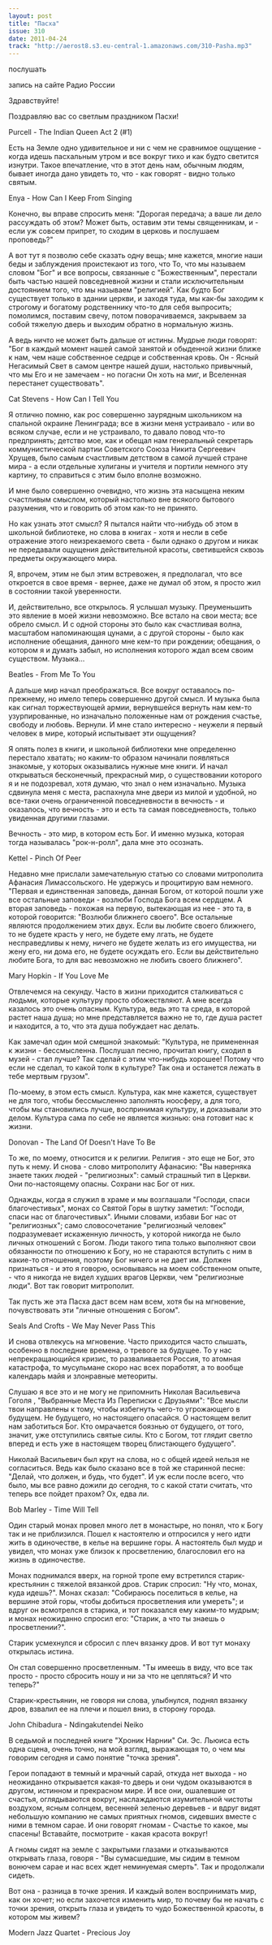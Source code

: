 ```yaml
---
layout: post
title: "Пасха"
issue: 310
date: 2011-04-24
track: "http://aerost8.s3.eu-central-1.amazonaws.com/310-Pasha.mp3"
---
```


послушать

запись на сайте Радио России

Здравствуйте!

Поздравляю вас со светлым праздником Пасхи!

Purcell - The Indian Queen Act 2 (#1)

Есть на Земле одно удивительное и ни с чем не сравнимое ощущение - когда идешь пасхальным утром и все вокруг тихо и как будто светится изнутри. Такое впечатление, что в этот день нам, обычным людям, бывает иногда дано увидеть то, что - как говорят - видно только святым.

Enya - How Can I Keep From Singing

Конечно, вы вправе спросить меня: "Дорогая передача; а ваше ли дело рассуждать об этом? Может быть, оставим эти темы священникам, и - если уж совсем припрет, то сходим в церковь и послушаем проповедь?"

А вот тут я позволю себе сказать одну вещь; мне кажется, многие наши беды и заблуждения проистекают из того, что То, что мы называем словом "Бог" и все вопросы, связанные с "Божественным", перестали быть частью нашей повседневной жизни и стали исключительным достоянием того, что мы называем "религией". Как будто Бог существует только в здании церкви, и заходя туда, мы как-бы заходим к строгому и богатому родственнику что-то для себя выпросить; помолимся, поставим свечу, потом поворачиваемся, закрываем за собой тяжелую дверь и выходим обратно в нормальную жизнь.

А ведь ничто не может быть дальше от истины. Мудрые люди говорят: "Бог в каждый момент нашей самой занятой и обыденной жизни ближе к нам, чем наше собственное седрце и собственная кровь. Он - Ясный Негасимый Свет в самом центре нашей души, настолько привычный, что мы Его и не замечаем - но погасни Он хоть на миг, и Вселенная перестанет существовать".

Cat Stevens - How Can I Tell You

Я отлично помню, как рос совершенно заурядным школьником на спальной окраине Ленинграда; все в жизни меня устраивало - или во всяком случае, если и не устраивало, то давало повод что-то предпринять; детство мое, как и обещал нам генеральный секретарь коммунистической партии Советского Союза Никита Сергеевич Хрущев, было самым счастливым детством в самой лучшей стране мира - а если отдельные хулиганы и учителя и портили немного эту картину, то справиться с этим было вполне возможно.

И мне было совершенно очевидно, что жизнь эта насыщена неким счастливым смыслом, который настолько вне всякого бытового разумения, что и говорить об этом как-то не принято.

Но как узнать этот смысл? Я пытался найти что-нибудь об этом в школьной библиотеке, но слова в книгах - хотя и несли в себе отражение этого неизрекаемого света - были однако о другом и никак не передавали ощущения действительной красоты, светившейся сквозь предметы окружающего мира.

Я, впрочем, этим не был этим встревожен, я предполагал, что все откроется в свое время - вернее, даже не думал об этом, я просто жил в состоянии такой уверенности.

И, действительно, все открылось. Я услышал музыку. Преуменьшить это явление в моей жизни невозможно. Все встало на свои места; все обрело смысл. И с одной стороны это было как счастливая волна, масштабом напоминающая цунами, а с другой стороны - было как исполнение обещания, данного мне кем-то при рождении; обещания, о котором я и думать забыл, но исполнения которого ждал всем своим существом. Музыка...

Beatles - From Me To You

А дальше мир начал преображаться. Все вокруг оставалось по-прежнему, но имело теперь совершенно другой смысл. И музыка была как сигнал торжествующей армии, вернувшейся вернуть нам кем-то узурпированные, но изначально положенные нам от рождения счастье, свободу и любовь. Вернули. И мне стало интересно - неужели я первый человек в мире, который испытывает эти ощущения?

Я опять полез в книги, и школьной библиотеки мне определенно перестало хватать; но каким-то образом начинали появляться знакомые, у которых оказывались нужные мне книги. И начал открываться бесконечный, прекрасный мир, о существовании которого я и не подозревал, хотя думаю, что знал о нем изначально. Музыка сдвинула меня с места, распахнула мне двери из милой и удобной, но все-таки очень ограниченной повседневности в вечность - и оказалось, что вечность - это и есть та самая повседневность, только увиденная другими глазами.

Вечность - это мир, в котором есть Бог. И именно музыка, которая тогда называлась "рок-н-ролл", дала мне это осознать.

Kettel - Pinch Of Peer

Недавно мне прислали замечательную статью со словами митрополита Афанасия Лимассольского. Не удержусь и процитирую вам немного. "Первая и единственная заповедь, данная Богом, от которой пошли уже все остальные заповеди - возлюби Господа Бога всем сердцем. А вторая заповедь - похожая на первую, вытекающая из нее - это та, в которой говорится: "Возлюби ближнего своего". Все остальные являются продолжением этих двух. Если вы любите своего ближнего, то не будете красть у него, не будете ему лгать, не будете несправедливы к нему, ничего не будете желать из его имущества, ни жену его, ни дома его, не будете осуждать его. Если вы действительно любите Бога, то для вас невозможно не любить своего ближнего".

Mary Hopkin - If You Love Me

Отвлечемся на секунду. Часто в жизни приходится сталкиваться с людьми, которые культуру просто обожествляют. А мне всегда казалось это очень опасным. Культура, ведь это та среда, в которой растет наша душа; но мне представляется важно не то, где душа растет и находится, а то, что эта душа побуждает нас делать.

Как замечал один мой смешной знакомый: "Культура, не примененная к жизни - бессмысленна. Послушал песню, прочитал книгу, сходил в музей - стал лучше? Так сделай с этим что-нибудь хорошее! Потому что если не сделал, то какой толк в культуре? Так она и останется лежать в тебе мертвым грузом".

По-моему, в этом есть смысл. Культура, как мне кажется, существует не для того, чтобы бессмысленно заполнять ноосферу, а для того, чтобы мы становились лучше, воспринимая культуру, и доказывали это делом. Культура сама по себе не является жизнью: она готовит нас к жизни.

Donovan - The Land Of Doesn't Have To Be

То же, по моему, относится и к религии. Религия - это еще не Бог, это путь к нему. И снова - слово митрополиту Афанасию: "Вы наверняка знаете таких людей - "религиозных": самый страшный тип в Церкви. Они по-настоящему опасны. Сохрани нас Бог от них.

Однажды, когда я служил в храме и мы возглашали "Господи, спаси благочестивых", монах со Святой Горы в шутку заметил: "Господи, спаси нас от благочестивых". Иными словами, избави Бог нас от "религиозных"; само словосочетание "религиозный человек" подразумевает искаженную личность, у которой никогда не было личных отношений с Богом. Люди такого типа только выполняют свои обязанности по отношению к Богу, но не стараются вступить с ним в какие-то отношения, поэтому Бог ничего и не дает им. Должен признаться - и это я говорю, основываясь на моем собственном опыте, - что я никогда не видел худших врагов Церкви, чем "религиозные люди". Вот так говорит митрополит.

Так пусть же эта Пасха даст всем нам всем, хотя бы на мгновение, почувствовать эти "личные отношения с Богом".

Seals And Crofts - We May Never Pass This

И снова отвлекусь на мгновение. Часто приходится часто слышать, особенно в последние времена, о тревоге за будущее. То у нас непрекращающийся кризис, то разваливается Россия, то атомная катастрофа, то мусульмане скоро нас всех поработят, а то вообще календарь майя и злонравные метеориты.

Слушаю я все это и не могу не припомнить Николая Васильевича Гоголя , "Выбранные Места Из Переписки с Друзьями": "Все мысли твои направлены к тому, чтобы избегнуть чего-то угрожающего в будущем. Не будущего, но настоящего опасайся. О настоящем велит нам заботиться Бог. Кто омрачается боязнью от будущего, от того, значит, уже отступились святые силы. Кто с Богом, тот глядит светло вперед и есть уже в настоящем творец блистающего будущего".

Николай Васильевич был крут на слова, но с общей идеей нельзя не согласиться. Ведь как было сказано все в той же старинной песне: "Делай, что должен, и будь, что будет". И уж если после всего, что было, мы все равно дожили до сегодня, то с какой стати считать, что теперь все пойдет прахом? Ох, едва ли.

Bob Marley - Time Will Tell

Один старый монах провел много лет в монастыре, но понял, что к Богу так и не приблизился. Пошел к настоятелю и отпросился у него идти жить в одиночестве, в келье на вершине горы. А настоятель был мудр и увидел, что монах уже близок к просветлению, благословил его на жизнь в одиночестве.

Монах поднимался вверх, на горной тропе ему встретился старик-крестьянин с тяжелой вязанкой дров. Старик спросил: "Ну что, монах, куда идешь?". Монах сказал: "Собираюсь поселиться в келье, на вершине этой горы, чтобы добиться просветления или умереть"; и вдруг он всмотрелся в старика, и тот показался ему каким-то мудрым; и монах неожиданно спросил его: "Старик, а что ты знаешь о просветлении?".

Старик усмехнулся и сбросил с плеч вязанку дров. И вот тут монаху открылась истина.

Он стал совершенно просветленным. "Ты имеешь в виду, что все так просто - просто сбросить ношу и ни за что не цепляться? И что теперь?"

Старик-крестьянин, не говоря ни слова, улыбнулся, поднял вязанку дров, взвалил ее на плечи и пошел вниз, в сторону города.

John Chibadura - Ndingakutendei Neiko

В седьмой и последней книге "Хроник Нарнии" Си. Эс. Льюиса есть одна сцена, очень точно, на мой взгляд, выражающая то, о чем мы говорим сегодня и само понятие "точка зрения".

Герои попадают в темный и мрачный сарай, откуда нет выхода - но неожиданно открывается какая-то дверь и они чудом оказываются в другом, истинном и прекрасном мире. И все они, ошалевшие от счастья, оглядываются вокруг, наслаждаются изумительной чистоты воздухом, ясным солнцем, весенней зеленью деревьев - и вдруг видят небольшую компанию не самых приятных гномов, сидевших вместе с ними в темном сарае. И они говорят гномам - Счастье то какое, мы спасены! Вставайте, посмотрите - какая красота вокруг!

А гномы сидят на земле с закрытыми глазами и отказываются открывать глаза, говоря - "Вы сумасшедшие, мы сидим в темном вонючем сарае и нас всех ждет неминуемая смерть". Так и продолжали сидеть.

Вот она - разница в точке зрения. И каждый волен воспринимать мир, как он хочет; но если захочется изменить мир, то почему бы не начать с точки зрения, открыть глаза и увидеть то чудо Божественной красоты, в котором мы живем?

Modern Jazz Quartet - Precious Joy
